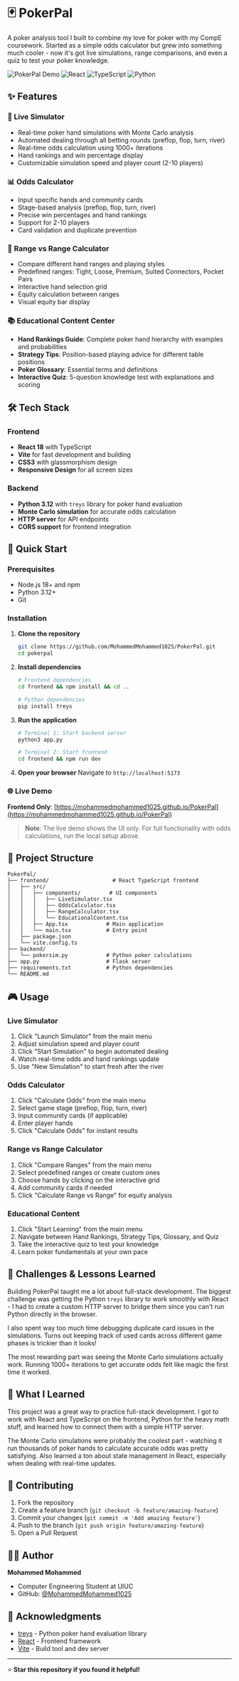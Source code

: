 # 🃏 PokerPal

A poker analysis tool I built to combine my love for poker with my CompE coursework. Started as a simple odds calculator but grew into something much cooler - now it's got live simulations, range comparisons, and even a quiz to test your poker knowledge.

![PokerPal Demo](https://img.shields.io/badge/Status-Live-brightgreen)
![React](https://img.shields.io/badge/React-18.0-blue)
![TypeScript](https://img.shields.io/badge/TypeScript-5.0-blue)
![Python](https://img.shields.io/badge/Python-3.12-yellow)

## ✨ Features

### 🎲 Live Simulator
- Real-time poker hand simulations with Monte Carlo analysis
- Automated dealing through all betting rounds (preflop, flop, turn, river)
- Real-time odds calculation using 1000+ iterations
- Hand rankings and win percentage display
- Customizable simulation speed and player count (2-10 players)

### 📊 Odds Calculator
- Input specific hands and community cards
- Stage-based analysis (preflop, flop, turn, river)
- Precise win percentages and hand rankings
- Support for 2-10 players
- Card validation and duplicate prevention

### 🎯 Range vs Range Calculator
- Compare different hand ranges and playing styles
- Predefined ranges: Tight, Loose, Premium, Suited Connectors, Pocket Pairs
- Interactive hand selection grid
- Equity calculation between ranges
- Visual equity bar display

### 📚 Educational Content Center
- **Hand Rankings Guide**: Complete poker hand hierarchy with examples and probabilities
- **Strategy Tips**: Position-based playing advice for different table positions
- **Poker Glossary**: Essential terms and definitions
- **Interactive Quiz**: 5-question knowledge test with explanations and scoring

## 🛠️ Tech Stack

### Frontend
- **React 18** with TypeScript
- **Vite** for fast development and building
- **CSS3** with glassmorphism design
- **Responsive Design** for all screen sizes

### Backend
- **Python 3.12** with `treys` library for poker hand evaluation
- **Monte Carlo simulation** for accurate odds calculation
- **HTTP server** for API endpoints
- **CORS support** for frontend integration

## 🚀 Quick Start

### Prerequisites
- Node.js 18+ and npm
- Python 3.12+
- Git

### Installation

1. **Clone the repository**
   ```bash
   git clone https://github.com/MohammedMohammed1025/PokerPal.git
   cd pokerpal
   ```

2. **Install dependencies**
   ```bash
   # Frontend dependencies
   cd frontend && npm install && cd ..
   
   # Python dependencies
   pip install treys
   ```

3. **Run the application**
   ```bash
   # Terminal 1: Start backend server
   python3 app.py
   
   # Terminal 2: Start frontend
   cd frontend && npm run dev
   ```

4. **Open your browser**
   Navigate to `http://localhost:5173`

### 🌐 Live Demo
**Frontend Only**: [https://mohammedmohammed1025.github.io/PokerPal](https://mohammedmohammed1025.github.io/PokerPal)

> **Note**: The live demo shows the UI only. For full functionality with odds calculations, run the local setup above.

## 📁 Project Structure

```
PokerPal/
├── frontend/                    # React TypeScript frontend
│   ├── src/
│   │   ├── components/         # UI components
│   │   │   ├── LiveSimulator.tsx
│   │   │   ├── OddsCalculator.tsx
│   │   │   ├── RangeCalculator.tsx
│   │   │   └── EducationalContent.tsx
│   │   ├── App.tsx            # Main application
│   │   └── main.tsx           # Entry point
│   ├── package.json
│   └── vite.config.ts
├── backend/
│   └── pokersim.py            # Python poker calculations
├── app.py                     # Flask server
├── requirements.txt           # Python dependencies
└── README.md
```

## 🎮 Usage

### Live Simulator
1. Click "Launch Simulator" from the main menu
2. Adjust simulation speed and player count
3. Click "Start Simulation" to begin automated dealing
4. Watch real-time odds and hand rankings update
5. Use "New Simulation" to start fresh after the river

### Odds Calculator
1. Click "Calculate Odds" from the main menu
2. Select game stage (preflop, flop, turn, river)
3. Input community cards (if applicable)
4. Enter player hands
5. Click "Calculate Odds" for instant results

### Range vs Range Calculator
1. Click "Compare Ranges" from the main menu
2. Select predefined ranges or create custom ones
3. Choose hands by clicking on the interactive grid
4. Add community cards if needed
5. Click "Calculate Range vs Range" for equity analysis

### Educational Content
1. Click "Start Learning" from the main menu
2. Navigate between Hand Rankings, Strategy Tips, Glossary, and Quiz
3. Take the interactive quiz to test your knowledge
4. Learn poker fundamentals at your own pace

## 🚧 Challenges & Lessons Learned

Building PokerPal taught me a lot about full-stack development. The biggest challenge was getting the Python `treys` library to work smoothly with React - I had to create a custom HTTP server to bridge them since you can't run Python directly in the browser.

I also spent way too much time debugging duplicate card issues in the simulations. Turns out keeping track of used cards across different game phases is trickier than it looks!

The most rewarding part was seeing the Monte Carlo simulations actually work. Running 1000+ iterations to get accurate odds felt like magic the first time it worked.

## 🎯 What I Learned

This project was a great way to practice full-stack development. I got to work with React and TypeScript on the frontend, Python for the heavy math stuff, and learned how to connect them with a simple HTTP server.

The Monte Carlo simulations were probably the coolest part - watching it run thousands of poker hands to calculate accurate odds was pretty satisfying. Also learned a ton about state management in React, especially when dealing with real-time updates.

## 🤝 Contributing

1. Fork the repository
2. Create a feature branch (`git checkout -b feature/amazing-feature`)
3. Commit your changes (`git commit -m 'Add amazing feature'`)
4. Push to the branch (`git push origin feature/amazing-feature`)
5. Open a Pull Request


## 👨‍💻 Author

**Mohammed Mohammed**
- Computer Engineering Student at UIUC
- GitHub: [@MohammedMohammed1025](https://github.com/MohammedMohammed1025)

## 🙏 Acknowledgments

- [treys](https://github.com/ihendley/treys) - Python poker hand evaluation library
- [React](https://reactjs.org/) - Frontend framework
- [Vite](https://vitejs.dev/) - Build tool and dev server

---

⭐ **Star this repository if you found it helpful!**
